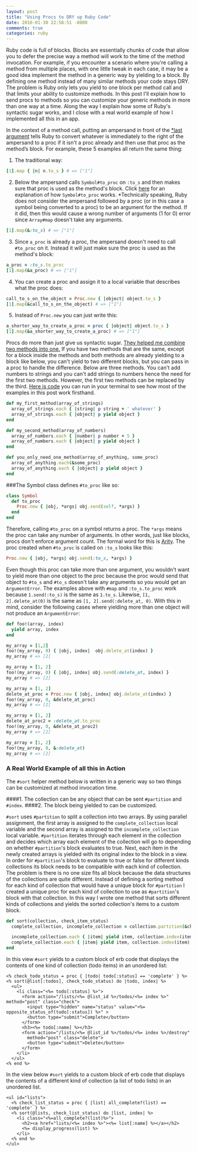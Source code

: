 ```yaml
---
layout: post
title: "Using Procs to DRY up Ruby Code"
date: 2016-01-30 22:58:51 -0800
comments: true
categories: ruby
---
```

Ruby code is full of blocks. Blocks are essentially chunks of code that allow you to defer
the precise way a method will work to the time of the method invocation. For example,
if you encounter a scenario where you're calling a method from multiple places,
with one little tweak in each case, it may be a good idea implement the
method in a generic way by yielding to a block. By defining one method instead of many similar
methods your code stays DRY. The problem is Ruby only lets you
yield to one block per method call and that limits your ability to customize methods. In this post
I'll explain how to send procs to methods so you can customize your generic methods in
more than one way at a time.  Along the way I explain
how some of Ruby's syntactic sugar works, and I close with a real world example of how I implemented
all this in an app. <!--more-->

In the context of a method call, putting an ampersand in front of the
<a href="#LastArgument">*last argument</a>
tells Ruby to convert whatever is immediately to the right of the ampersand
to a proc if it isn't a proc already and then use that proc as the method’s block.
For example, these 5 examples all return the same thing:

1) The traditional way:
```ruby
[1].map { |n| n.to_s } # => ["1"]
```

2) Below the ampersand calls ``Symbol#to_proc`` on ``:to_s`` and then makes sure that proc is used as the method's block.
Click <a href="#SymbolToProc">here</a> for an explanation of how ``Symbol#to_proc`` works.
<a name="LastArgument"></a>*Technically speaking, Ruby does not consider the ampersand followed by a proc (or in this case a symbol being
converted to a proc) to be an argument for the method. If it did, then this would cause a wrong number of arguments
(1 for 0) error since ``Array#map`` doesn't take any arguments.

```ruby
[1].map(&:to_s) # => ["1"]
```

3) Since ``a_proc`` is already a proc, the ampersand doesn't need to call ``#to_proc`` on it. Instead it will just make
sure the proc is used as the method's block:

```ruby
a_proc = :to_s.to_proc
[1].map(&a_proc) # => ["1"]
```

4) You can create a proc and assign it to a local variable that describes what the proc does:

```ruby
call_to_s_on_the_object = Proc.new { |object| object.to_s }
[1].map(&call_to_s_on_the_object) # => ["1"]
```

5) Instead of ``Proc.new`` you can just write this:
```ruby
a_shorter_way_to_create_a_proc = proc { |object| object.to_s }
[1].map(&a_shorter_way_to_create_a_proc) # => ["1"]
```

Procs do more than just give us syntactic sugar.
<a href="#RealWorldExample">They helped me combine two methods into one.</a>
If you have two methods that are the same, except for a block inside the methods and both methods are
already yielding to a block like below, you can't yield to two different blocks, but you can
pass in a proc to handle the difference. Below are three methods. You can't add numbers to strings and
you can't add strings to numbers hence the need for the first two methods. However, the first two methods
can be replaced by the third.
<a href="https://gist.github.com/durrellchamorro/220045206c525bd72f78">Here is code</a> you
can run in your terminal to see how most of the examples in this post work firsthand.

```ruby
def my_first_method(array_of_strings)
  array_of_strings.each { |string| p string + ' whatever' }
  array_of_strings.each { |object| p yield object }
end

def my_second_method(array_of_numbers)
  array_of_numbers.each { |number| p number + 5 }
  array_of_numbers.each { |object| p yield object }
end

def you_only_need_one_method(array_of_anything, some_proc)
  array_of_anything.each(&some_proc)
  array_of_anything.each { |object| p yield object }
end
```

<a name="SymbolToProc"></a>
###The Symbol class defines ``#to_proc`` like so:

```ruby
class Symbol
  def to_proc
    Proc.new { |obj, *args| obj.send(self, *args) }
  end
end
```

Therefore, calling ``#to_proc`` on a symbol returns a proc. The ``*args`` means
the proc can take any number of arguments. In other words, just like blocks, procs don't enforce argument
count. The formal word for this is <a href="https://en.wikipedia.org/wiki/Arity">Arity</a>.
The proc created when ``#to_proc`` is called on ``:to_s`` looks like this:

```ruby
Proc.new { |obj, *args| obj.send(:to_s, *args) }
```

Even though this proc can take more than one argument, you wouldn't want to yield more than one object to the proc
because the proc would send that object to ``#to_s`` and ``#to_s`` doesn't take any arguments so you
would get an ``ArgumentError``. The examples above with ``#map`` and ``:to_s.to_proc`` work because
``1.send(:to_s)`` is the same as ``1.to_s``. Likewise, ``[1, 2].delete_at(0)`` is the same as
``[1, 2].send(:delete_at, 0)``.
With this in mind, consider the following cases where yielding more than one object will not produce an ``ArgumentError``:

```ruby
def foo!(array, index)
  yield array, index
end

my_array = [1,2]
foo!(my_array, 0) { |obj, index|  obj.delete_at(index) }
my_array # => [2]

my_array = [1, 2]
foo!(my_array, 0) { |obj, index| obj.send(:delete_at, index) }
my_array # => [2]

my_array = [1, 2]
delete_at_proc = Proc.new { |obj, index| obj.delete_at(index) }
foo!(my_array, 0, &delete_at_proc)
my_array # => [2]

my_array = [1, 2]
delete_at_proc2 = :delete_at.to_proc
foo!(my_array, 0, &delete_at_proc2)
my_array # => [2]

my_array = [1, 2]
foo!(my_array, 0, &:delete_at)
my_array # => [2]
```

### <a name="RealWorldExample"></a> A Real World Example of all this in Action
The ``#sort`` helper method below is written in a generic way so two things can be customized
at method invocation time.

####1. The collection can be any object that can be sent ``#partition`` and ``#index``.
####2. The block being yielded to can be customized.

``#sort`` uses ``#partition`` to split a collection into two arrays. By using parallel assignment, the first
array is assigned to the ``complete_collection`` local variable and the second array is assigned to the
``incomplete_collection`` local variable.
``#partition`` iterates through each element in the collection and decides
which array each element of the collection will go to depending
on whether ``#partition``'s block evaluates to true. Next, each item in the newly created arrays
is yielded with its original index to the block in a view. In order for ``#partition``'s block to
evaluate to true or false for different kinds collections its block needs to be compatible with
each kind of collection. The problem is there is no one size fits all block because the data structures of
the collections are quite different.
Instead of defining a sorting method for each kind of collection that would have a unique block for ``#partition``
I created a unique proc for each kind of collection to use as ``#partition``'s block with that collection.
In this way I wrote one method that sorts different kinds of collections and yields the sorted collection's
items to a custom block.

```ruby
def sort(collection, check_item_status)
  complete_collection, incomplete_collection = collection.partition(&check_item_status)

  incomplete_collection.each { |item| yield item, collection.index(item) }
  complete_collection.each { |item| yield item, collection.index(item) }
end
```

In this view ``#sort`` yields to a custom block of erb code that displays the contents of
one kind of collection (todo items) in an unordered list:

```erb
<% check_todo_status = proc { |todo| todo[:status] == 'complete' } %>
<% sort(@list[:todos], check_todo_status) do |todo, index| %>
  <ul>
    <li class="<%= todo[:status] %>">
      <form action="/lists/<%= @list_id %>/todos/<%= index %>" method="post" class="check">
        <input type="hidden" name="status" value="<%= opposite_status_of(todo[:status]) %>" >
        <button type="submit">Complete</button>
      </form>
      <h3><%= todo[:name] %></h3>
      <form action="/lists/<%= @list_id %>/todos/<%= index %>/destroy"
        method="post" class="delete">
        <button type="submit">Delete</button>
      </form>
    </li>
  </ul>
<% end %>
```

In the view below ``#sort`` yields to a custom block of erb code that displays the contents of a
different kind of collection (a list of todo lists) in an unordered list.

```erb
<ul id="lists">
  <% check_list_status = proc { |list| all_complete?(list) == 'complete' } %>
  <% sort(@lists, check_list_status) do |list, index| %>
    <li class="<%=all_complete?(list)%>">
      <h2><a href="lists/<%= index %>"><%= list[:name] %></a></h2>
      <%= display_progress(list) %>
    </li>
  <% end %>
</ul>
```
